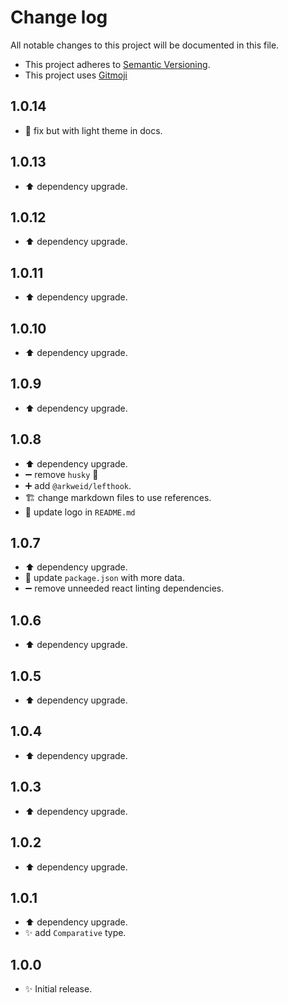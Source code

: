 # Change log

All notable changes to this project will be documented in this file.

-   This project adheres to [Semantic Versioning][semver].
-   This project uses [Gitmoji][gitmoji]

## 1.0.14

-   :bug: fix but with light theme in docs.

## 1.0.13

-   :arrow_up: dependency upgrade.

## 1.0.12

-   :arrow_up: dependency upgrade.

## 1.0.11

-   :arrow_up: dependency upgrade.

## 1.0.10

-   :arrow_up: dependency upgrade.

## 1.0.9

-   :arrow_up: dependency upgrade.

## 1.0.8

-   :arrow_up: dependency upgrade.
-   :heavy_minus_sign: remove `husky` :tada:
-   :heavy_plus_sign: add `@arkweid/lefthook`.
-   :building_construction: change markdown files to use references.
-   :bento: update logo in `README.md`

## 1.0.7

-   :arrow_up: dependency upgrade.
-   :wrench: update `package.json` with more data.
-   :heavy_minus_sign: remove unneeded react linting dependencies.

## 1.0.6

-   :arrow_up: dependency upgrade.

## 1.0.5

-   :arrow_up: dependency upgrade.

## 1.0.4

-   :arrow_up: dependency upgrade.

## 1.0.3

-   :arrow_up: dependency upgrade.

## 1.0.2

-   :arrow_up: dependency upgrade.

## 1.0.1

-   :arrow_up: dependency upgrade.
-   :sparkles: add `Comparative` type.

## 1.0.0

-   :sparkles: Initial release.

<!-- References -->

[gitmoji]: https://gitmoji.dev/
[semver]: https://semver.org/
